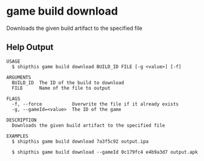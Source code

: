 # game build download

Downloads the given build artifact to the specified file

## Help Output
```
USAGE
  $ shipthis game build download BUILD_ID FILE [-g <value>] [-f]

ARGUMENTS
  BUILD_ID  The ID of the build to download
  FILE      Name of the file to output

FLAGS
  -f, --force           Overwrite the file if it already exists
  -g, --gameId=<value>  The ID of the game

DESCRIPTION
  Downloads the given build artifact to the specified file

EXAMPLES
  $ shipthis game build download 7a3f5c92 output.ipa

  $ shipthis game build download --gameId 0c179fc4 e4b9a3d7 output.apk
```
